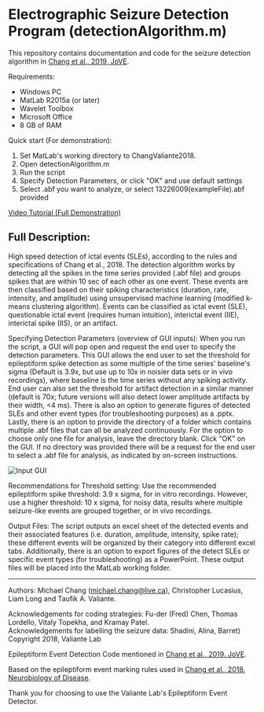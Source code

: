 # Electrographic Seizure Detection Program (detectionAlgorithm.m)

This repository contains documentation and code for the seizure detection algorithm in [Chang et al., 2019, JoVE](https://www.jove.com/video/57952/generation-on-demand-initiation-acute-ictal-activity-rodent-human).

Requirements:
- Windows PC
- MatLab R2015a (or later)
- Wavelet Toolbox
- Microsoft Office
- 8 GB of RAM

Quick start (For demonstration):
1) Set MatLab's working directory to ChangValiante2018.
2) Open detectionAlgorithm.m
3) Run the script
4) Specify Detection Parameters, or click "OK" and use default settings
5) Select .abf you want to analyze, or select 13226009(exampleFile).abf provided

[Video Tutorial (Full Demonstration)](https://www.dropbox.com/s/wpta1wt5facegp4/Detection%20Algorithm%20%28Demo%29%20Nov%2022%2C%202018.mov?dl=0)

## Full Description:
High speed detection of ictal events (SLEs), according to the rules and specifications of  Chang et al., 2018. The detection algorithm works by detecting all the spikes in the time series provided (.abf file) and groups spikes that are within 10 sec of each other as one event. These events are then classified based on their spiking characteristics (duration, rate, intensity, and amplitude) using unsupervised machine learning (modified k-means clustering algorithm). Events can be classified as ictal event (SLE), questionable ictal event (requires human intuition),  interictal event (IIE), interictal spike (IIS), or an artifact.

Specifying Detection Parameters (overview of GUI inputs):
When you run the script, a GUI will pop open and request the end user to specify the detection parameters. This GUI allows the end user to set the threshold for epileptiform spike detection as some multiple of the time series' baseline's sigma (Default is 3.9x, but use up to 10x in noisier data sets or in vivo recordings), where baseline is the time series without any spiking activity. End user can also set the threshold for artifact detection in a similar manner (default is 70x; future versions will also detect lower amplitude artifacts by their width, <4 ms). There is also an option to generate figures of detected SLEs and other event types (for troubleshooting purposes) as a .pptx. Lastly, there is an option to provide the directory of a folder which contains multiple .abf files that can all be analyzed continuously. For the option to choose only one file for analysis, leave the directory blank. Click "OK" on the GUI. If no directory was provided there will be a request for the end user to select a .abf file for analysis, as indicated by on-screen instructions.

![Input GUI](https://user-images.githubusercontent.com/37356279/104832613-56b8fa00-5860-11eb-8c3c-227b07439142.png)

Recommendations for Threshold setting:
Use the recommended epileptiform spike threshold: 3.9 x sigma, for in vitro recordings. However, use a higher threshold: 10 x sigma, for noisy data, results where multiple seizure-like events are grouped together, or in vivo recordings.  

Output Files:
The script outputs an excel sheet of the detected events and their associated features (i.e. duration, amplitude, intensity, spike rate); these different events will be organized by their category into different excel tabs. Additionally, there is an option to export figures of the  detect SLEs or specific event types (for troubleshooting) as a PowerPoint. These output files will be placed into the MatLab working folder.


---
Authors: Michael Chang (michael.chang@live.ca), Christopher Lucasius, Liam Long and Taufik A. Valiante.

Acknowledgements for coding strategies: Fu-der (Fred) Chen, Thomas Lordello, Vitaly Topekha, and Kramay Patel.  
Acknowledgements for labelling the seizure data: Shadini, Alina, Barret)  
Copyright 2018, Valiante Lab

Epileptiform Event Detection Code mentioned in [Chang et al., 2019. JoVE](https://www.jove.com/video/57952/generation-on-demand-initiation-acute-ictal-activity-rodent-human).

Based on the epileptiform event marking rules used in [Chang et al., 2018. Neurobiology of Disease](https://www.sciencedirect.com/science/article/pii/S0969996117302255).

Thank you for choosing to use the Valiante Lab's Epileptiform Event Detector.
